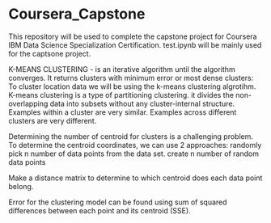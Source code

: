 # Coursera_Capstone
This repository will be used to complete the capstone project for Coursera IBM Data Science Specialization Certification.
test.ipynb will be mainly used for the captsone project.

K-MEANS CLUSTERING - is an iterative algorithm until the algorithm converges. It returns clusters with minimum error or most dense clusters:
  To cluster location data we will be using the k-means clustering algrotihm. 
  K-means clustering is a type of partitioning clustering.
  it divides the non-overlapping data into subsets without any cluster-internal structure.
  Examples within a cluster are very similar.
  Examples across different clusters are very different.
  
Determining the number of centroid for clusters is a challenging problem.
 To determine the centroid coordinates, we can use 2 approaches:
  randomly pick n number of data points from the data set.
  create n number of random data points
  
Make a distance matrix to determine to which centroid does each data point belong.

Error for the clustering model can be found using sum of squared differences between each point and its centroid (SSE).
